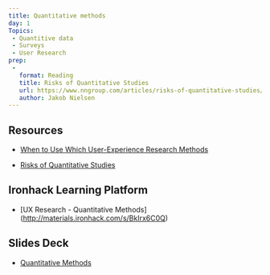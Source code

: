 ```yaml
---
title: Quantitative methods
day: 1
Topics: 
 - Quantitive data
 - Surveys
 - User Research
prep:
 -
   format: Reading
   title: Risks of Quantitative Studies
   url: https://www.nngroup.com/articles/risks-of-quantitative-studies/
   author: Jakob Nielsen
---
```



Resources
---------
- [When to Use Which User-Experience Research Methods](https://www.nngroup.com/articles/which-ux-research-methods/)

- [Risks of Quantitative Studies](https://www.nngroup.com/articles/risks-of-quantitative-studies/)


Ironhack Learning Platform
--------------------------

- [UX Research - Quantitative Methods] (http://materials.ironhack.com/s/BkIrx6C0Q)


Slides Deck
-----------

- [Quantitative Methods](https://docs.google.com/presentation/d/11Rx2AsB8JvICK4ep8lreV4NJX1sz8dbqzgcytneeI9Y/edit#slide=id.g4123adfa1f_2_50)
